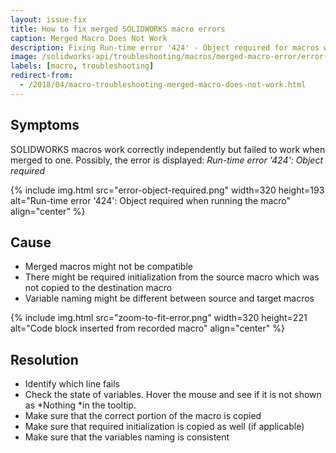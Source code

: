 ```yaml
---
layout: issue-fix
title: How to fix merged SOLIDWORKS macro errors
caption: Merged Macro Does Not Work
description: Fixing Run-time error '424' - Object required for macros which work correctly independently but failed to work when merged to one
image: /solidworks-api/troubleshooting/macros/merged-macro-error/error-object-required.png
labels: [macro, troubleshooting]
redirect-from:
  - /2018/04/macro-troubleshooting-merged-macro-does-not-work.html
---
```

## Symptoms

SOLIDWORKS macros work correctly independently but failed to work when merged to one. Possibly, the error is displayed: *Run-time error '424': Object required*

{% include img.html src="error-object-required.png" width=320 height=193 alt="Run-time error '424': Object required when running the macro" align="center" %}

## Cause

* Merged macros might not be compatible
* There might be required initialization from the source macro which was not copied to the destination macro
* Variable naming might be different between source and target macros  

{% include img.html src="zoom-to-fit-error.png" width=320 height=221 alt="Code block inserted from recorded macro" align="center" %}

## Resolution

* Identify which line fails
* Check the state of variables. Hover the mouse and see if it is not shown as *Nothing *in the tooltip.
* Make sure that the correct portion of the macro is copied
* Make sure that required initialization is copied as well (if applicable)
* Make sure that the variables naming is consistent
